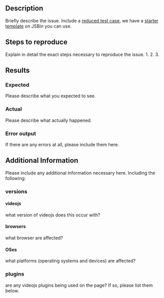 ## Description
Briefly describe the issue.
Include a [reduced test case](https://css-tricks.com/reduced-test-cases/), we have a [starter template](https://codepen.io/gkatsev/pen/GwZegv?editors=1010#0) on JSBin you can use.

## Steps to reproduce
Explain in detail the exact steps necessary to reproduce the issue.
1.
2.
3.

## Results
### Expected
Please describe what you expected to see.

### Actual
Please describe what actually happened.

### Error output
If there are any errors at all, please include them here.

## Additional Information
Please include any additional information necessary here. Including the following:
### versions
#### videojs
what version of videojs does this occur with?
#### browsers
what browser are affected?
#### OSes
what platforms (operating systems and devices) are affected?
### plugins
are any videojs plugins being used on the page? If so, please list them below.
